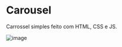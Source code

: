 # Carousel
Carrossel simples feito com HTML, CSS e JS.

![image](https://user-images.githubusercontent.com/44982001/132962795-834cb63d-9150-4a53-bf88-95b886ee546c.png)
